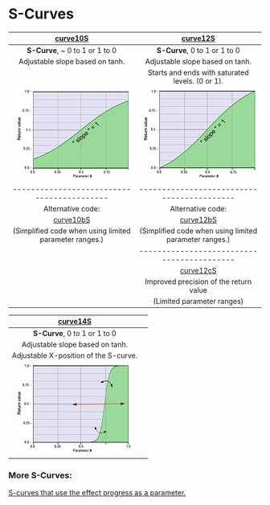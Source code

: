 # S-Curves


|              [curve10S](curve10S.md)                    |     [curve12S](curve12S.md)                       |
|:-------------------------------------------------------:|:-------------------------------------------------:|
|            **S-Curve**, ~ 0 to 1 or 1 to 0              |     **S-Curve**, 0 to 1 or 1 to 0                 |
|    Adjustable slope based on tanh.                      |     Adjustable slope based on tanh.               |
|                                                         | Starts and ends with saturated levels. (0 or 1).  |
|   [![](thumbnails/curve10S.png)](curve10S.md)           |  [![](thumbnails/curve12S.png)](curve12S.md)      |
|       ------------------------------------------        |     ------------------------------------------    |
|        Alternative code:                                |     Alternative code:                             |
|      [curve10bS](curve10S.md#curve10bS)                 |     [curve12bS](curve12S.md#curve12bS)                |
| (Simplified code when using limited parameter ranges.)  | (Simplified code when using limited parameter ranges.)|
|                                                         |     ------------------------------------------    |
|                                                         |     [curve12cS](curve12S.md#curve12cS)            |    
|                                                         |    Improved precision of the return value         |
|                                                         |    (Limited parameter ranges)                     |



|              [curve14S](curve14S.md)                    |        |
|:-------------------------------------------------------:|:-------------------------------------------------:|
|            **S-Curve**, 0 to 1 or 1 to 0                |        |
|      Adjustable slope based on tanh.                    |        |
|      Adjustable X-position of the S-curve.              |        |
|   [![](thumbnails/curve14S.png)](curve14S.md)           |        |


  
### More S-Curves:
 [S-curves that use the effect progress as a parameter.](../../Auto-synced_parameters/progress/README.md#s-curves)
